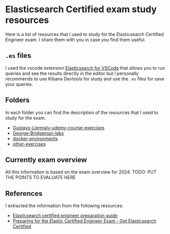 # Elasticsearch Certified exam study resources

Here is a list of resources that I used to study for the Elasticsearch Certified Engineer exam. I share them with you in case you find them useful.

## `.es` files

I used the vscode extension [Elasticsearch for VSCode](https://marketplace.visualstudio.com/items?itemName=ria.elastic) that allows you to run queries and see the results directly in the editor but I personally recommends to use Kibana Devtools for study and use the `.es` files for save your queries.

## Folders

In each folder you can find the description of the resources that I used to study for the exam.

- [Gustavo-Llermaly-udemy-course-exercises](Gustavo-Llermaly-udemy-course-exercises/README.md)
- [George-Bridgeman-labs](George-Bridgeman-labs/README.md)
- [docker-environments](docker-environments/README.md)
- [other-exercises](other-exercises/README.md)

## Currently exam overview

All this information is based on the exam overview for 2024. TODO: PUT THE POINTS TO EVALUATE HERE

## References

I extracted the information from the following resources:

- [Elasticsearch certified engineer preparation guide](https://raman-kasthuri.medium.com/elastic-search-certified-engineer-preparation-guide-b1f591e4026e)
- [Preparing for the Elastic Certified Engineer Exam - Get Elasticsearch Certified](https://youtu.be/9UpB-s_ZfNE?si=XhO9DjM2N6FkHtTV)
